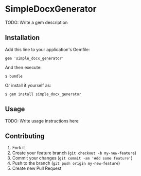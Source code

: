# SimpleDocxGenerator

TODO: Write a gem description

## Installation

Add this line to your application's Gemfile:

    gem 'simple_docx_generator'

And then execute:

    $ bundle

Or install it yourself as:

    $ gem install simple_docx_generator

## Usage

TODO: Write usage instructions here

## Contributing

1. Fork it
2. Create your feature branch (`git checkout -b my-new-feature`)
3. Commit your changes (`git commit -am 'Add some feature'`)
4. Push to the branch (`git push origin my-new-feature`)
5. Create new Pull Request
